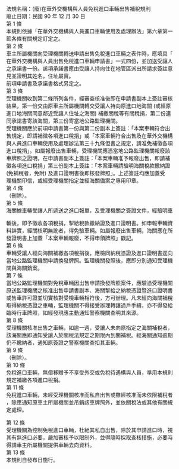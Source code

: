 法規名稱：(廢)在華外交機構與人員免稅進口車輛出售補稅規則  
廢止日期：民國 90 年 12 月 30 日  
第 1 條  
本規則依據「在華外交機構與人員進口車輛使用及處理辦法」第六章第一  
節各條有關規定訂定之。  
第 2 條  
車主所屬機關向受理機關轉送申請出售免稅進口車輛之表件時，應填具「  
在華外交機構與人員出售免稅進口車輛申請書」一式四份，並加送受讓人  
之承諾書一份。該項承諾書應由受讓人持向住在地管區派出所請求簽註意  
見並證明其姓名，住址屬實。  
前項申請書及承諾書格式另定之。  
第 3 條  
受理機關收到第二條所列各件，經審查核准後即在申請書副本上簽註審核  
結果，第一份交由原車主所屬機關轉交受讓人持向原進口地海關 (或經原  
進口地海關同意鄰近受讓人住址之海關) 補繳關稅等有關稅捐，第二份連  
同承諾書寄該海關，第三份寄當地公路監理機關。  
受理機關應於前項申請書第一份與第二份副本上簽註：「本案車輛符合出  
售規定，即請補徵各項進口稅捐」或「本案車輛符合出售及在華外交機構  
與人員進口車輛使用及處理辦法第三十九條但書之規定，請准免補徵各項  
進口稅捐」。如屬報廢出售車輛，受理機關應憑當地公路監理機關報廢該  
車牌照之證明，在申請書副本上簽註：「本案車輛准予報廢出售，即請補  
徵各項進口稅捐」第三份副本上簽註：「本案車輛請驗明海關稅款繳納證  
(免補稅者，免附) 及進口證明書後即核發牌照」。上述簽註均應加蓋受  
理機關印信，或經受理機關指定並經海關備案之專用印章。  
第 4 條  
（刪除）。  
第 5 條  
海關據車輛受讓人所遞送之進口報單，及受理機關之簽證文件，經驗明車  


輛後，即予徵收各項稅捐，掣給稅款繳納證及進口證明書。如申報車輛資  
料詳實，經關核明無訛者，得免驗車輛。如屬報廢出售車輛，海關應在所  
發證明書上加蓋「本案車輛報廢，不得申領牌照」戳記。  
第 6 條  
車輛受讓人經向海關補繳各項稅捐後，應檢同納稅憑證及進口證明書逕向  
當地公路監理機關申請換發牌照。監理機關發照後，應即分別通知受理機  
關與海關銷案。  
第 7 條  
當地公路監理機關對免稅車輛因出售申請換發牌照案件，應驗憑受理機關  
原送監理機關之核准出售申請書副本、海關掣給之納稅憑證暨進口證明書  
或售車許可證並切實核對受檢車輛相符後，方可辦理。凡未經向海關補稅  
取得納稅憑證之車輛，監理機關不得接受辦理轉讓過戶手續，亦不得發給  
臨時行車牌照，如經發現應主動通知警察機關查明其來源。  
第 8 條  
受理機關核准出售之車輛，如逾一週，受讓人未向原指定之海關補稅者，  
該海關應即通知受讓人於關稅法規定之期限內到關補稅。經海關通知逾期  
仍不繳納者，通知原簽證之警察機關查扣其車輛。  
第 9 條  
（刪除）。  
第 10 條  
免稅進口車輛，無償移贈予不享受外交或免稅待遇構與人員，準用本規則  
規定補繳各項進口稅捐。  
第 11 條  
免稅進口車輛，未經受理機關核准而私自出售或雖經核准而未依限補稅者  
，除應通知原車主所屬機關並吊銷該車牌照外，並依關稅法或其他有關規  
定處理。  


第 12 條  
受理機關為控制免稅進口車輛，杜絕其私自出售，除於其申請進口時，視  
其有無進口必要，嚴加審核予以限制外，並得隨時採取查核措施，必要時  
得請車主所屬機關提供車輛去向資料。  
第 13 條  
本規則自發布日施行。  


